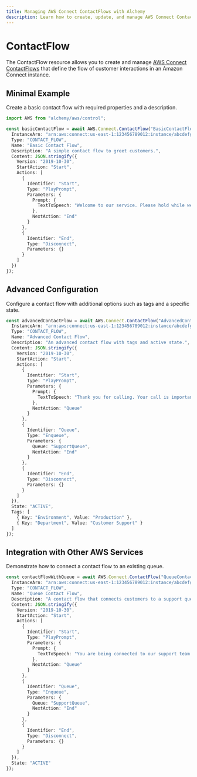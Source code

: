 ```yaml
---
title: Managing AWS Connect ContactFlows with Alchemy
description: Learn how to create, update, and manage AWS Connect ContactFlows using Alchemy Cloud Control.
---
```


# ContactFlow

The ContactFlow resource allows you to create and manage [AWS Connect ContactFlows](https://docs.aws.amazon.com/connect/latest/userguide/) that define the flow of customer interactions in an Amazon Connect instance.

## Minimal Example

Create a basic contact flow with required properties and a description.

```ts
import AWS from "alchemy/aws/control";

const basicContactFlow = await AWS.Connect.ContactFlow("BasicContactFlow", {
  InstanceArn: "arn:aws:connect:us-east-1:123456789012:instance/abcdefg-12345",
  Type: "CONTACT_FLOW",
  Name: "Basic Contact Flow",
  Description: "A simple contact flow to greet customers.",
  Content: JSON.stringify({
    Version: "2019-10-30",
    StartAction: "Start",
    Actions: [
      {
        Identifier: "Start",
        Type: "PlayPrompt",
        Parameters: {
          Prompt: {
            TextToSpeech: "Welcome to our service. Please hold while we connect you."
          },
          NextAction: "End"
        }
      },
      {
        Identifier: "End",
        Type: "Disconnect",
        Parameters: {}
      }
    ]
  })
});
```

## Advanced Configuration

Configure a contact flow with additional options such as tags and a specific state.

```ts
const advancedContactFlow = await AWS.Connect.ContactFlow("AdvancedContactFlow", {
  InstanceArn: "arn:aws:connect:us-east-1:123456789012:instance/abcdefg-12345",
  Type: "CONTACT_FLOW",
  Name: "Advanced Contact Flow",
  Description: "An advanced contact flow with tags and active state.",
  Content: JSON.stringify({
    Version: "2019-10-30",
    StartAction: "Start",
    Actions: [
      {
        Identifier: "Start",
        Type: "PlayPrompt",
        Parameters: {
          Prompt: {
            TextToSpeech: "Thank you for calling. Your call is important to us."
          },
          NextAction: "Queue"
        }
      },
      {
        Identifier: "Queue",
        Type: "Enqueue",
        Parameters: {
          Queue: "SupportQueue",
          NextAction: "End"
        }
      },
      {
        Identifier: "End",
        Type: "Disconnect",
        Parameters: {}
      }
    ]
  }),
  State: "ACTIVE",
  Tags: [
    { Key: "Environment", Value: "Production" },
    { Key: "Department", Value: "Customer Support" }
  ]
});
```

## Integration with Other AWS Services

Demonstrate how to connect a contact flow to an existing queue.

```ts
const contactFlowWithQueue = await AWS.Connect.ContactFlow("QueueContactFlow", {
  InstanceArn: "arn:aws:connect:us-east-1:123456789012:instance/abcdefg-12345",
  Type: "CONTACT_FLOW",
  Name: "Queue Contact Flow",
  Description: "A contact flow that connects customers to a support queue.",
  Content: JSON.stringify({
    Version: "2019-10-30",
    StartAction: "Start",
    Actions: [
      {
        Identifier: "Start",
        Type: "PlayPrompt",
        Parameters: {
          Prompt: {
            TextToSpeech: "You are being connected to our support team."
          },
          NextAction: "Queue"
        }
      },
      {
        Identifier: "Queue",
        Type: "Enqueue",
        Parameters: {
          Queue: "SupportQueue",
          NextAction: "End"
        }
      },
      {
        Identifier: "End",
        Type: "Disconnect",
        Parameters: {}
      }
    ]
  }),
  State: "ACTIVE"
});
```